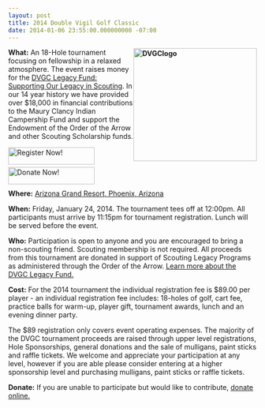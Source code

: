 ```yaml
---
layout: post
title: 2014 Double Vigil Golf Classic
date: 2014-01-06 23:55:00.000000000 -07:00
---
```

<p><strong><img style="float: right;" src="{{ site.baseurl }}images/posts/2014DVGC/DVGClogo.jpg" alt="DVGClogo" width="250" height="229" />What:</strong>&nbsp;An 18-Hole tournament focusing on fellowship in a relaxed atmosphere. The event raises money for the&nbsp;<a href="http://dvgc.org/our-causes/dvgc-legacy-fund" target="_blank">DVGC Legacy Fund: Supporting Our Legacy in Scouting</a>. In our 14 year history we have provided over $18,000 in financial contributions to the Maury Clancy Indian Campership Fund and support the Endowment of the Order of the Arrow and other Scouting Scholarship funds.</p>
<p><a href="https://dvgc.org/signup" target="_blank"><img style="margin-top: 0px; margin-bottom: 5px; vertical-align: middle;" src="{{ site.baseurl }}images/posts/2014DVGC/register.png" alt="Register Now! " width="175" height="35" /></a><a href="https://dvgc.org/give" target="_blank"><img style="margin-top: 0px; margin-bottom: 5px; vertical-align: middle; float: left;" src="{{ site.baseurl }}images/posts/2014DVGC/donate.png" alt="Donate Now!" width="175" height="35" /></a></p>
<p>&nbsp;</p>
<p><strong>Where:</strong>&nbsp;<a href="http://www.arizonagrandresort.com/arizona-golf-courses.php" target="_blank">Arizona Grand Resort, Phoenix, Arizona</a><a href="http://dvgc.org/tournament/the-course" target="_blank"><br /></a></p>
<p><strong>When:</strong>&nbsp;Friday, January 24, 2014. The tournament tees off at 12:00pm. All participants must arrive by 11:15pm for tournament registration. Lunch will be served before the event.</p>
<p><strong>Who:</strong>&nbsp;Participation is open to anyone and you are encouraged to bring a non-scouting friend. Scouting membership is not required. All proceeds from this tournament are donated in support of Scouting Legacy Programs as administered through the Order of the Arrow.&nbsp;<a href="http://dvgc.org/our-causes/dvgc-legacy-fund" target="_blank">Learn more about the DVGC Legacy Fund.</a></p>
<p><strong>Cost:</strong>&nbsp;For the 2014 tournament the individual registration fee is $89.00 per player - an individual registration fee includes: 18-holes of golf, cart fee, practice balls for warm-up, player gift, tournament awards, lunch and an evening dinner party.</p>
<p>The $89 registration only covers event operating expenses. The majority of the DVGC tournament proceeds are raised through upper level registrations, Hole Sponsorships, general donations and the sale of mulligans, paint sticks and raffle tickets. We welcome and appreciate your participation at any level, however if you are able please consider entering at a higher sponsorship level and purchasing mulligans, paint sticks or raffle tickets.</p>
<p><strong>Donate:</strong>&nbsp;If you are unable to participate but would like to contribute,&nbsp;<a href="https://dvgc.org/give" target="_blank">donate online.</a></p>
